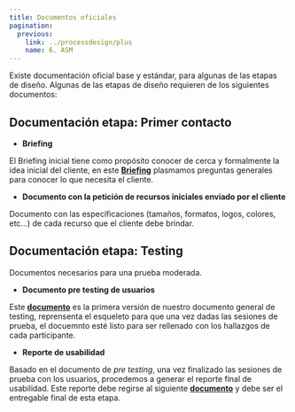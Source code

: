 ```yaml
---
title: Documentos oficiales
pagination:
  previous:
    link: ../processdesign/plus
    name: 6. ASM
---
```


Existe documentación oficial base y estándar, para algunas de las etapas de diseño. Algunas de las etapas de diseño requieren de los siguientes documentos:

## Documentación etapa: Primer contacto

- **Briefing**

El Briefing inicial tiene como propósito conocer de cerca y formalmente la idea inicial del cliente, en este **[Briefing](https://form.jotform.com/221434741955660)** plasmamos preguntas generales para conocer lo que necesita el cliente.

- **Documento con la petición de recursos iniciales enviado por el cliente**

Documento con las especificaciones (tamaños, formatos, logos, colores, etc...) de cada recurso que el cliente debe brindar.

## Documentación etapa: Testing

Documentos necesarios para una prueba moderada.

- **Documento pre testing de usuarios**

Este **[documento](https://drive.google.com/file/d/1NzKaZVt709fjiVfGtCQhIB3I850sKDHJ/view?usp=sharing)**  es la primera versión de nuestro documento general de testing, reprensenta el esqueleto para que una vez dadas las sesiones de prueba, el docuemnto esté listo para ser rellenado con los hallazgos de cada participante.

- **Reporte de usabilidad**

Basado en el documento de *pre testing*, una vez finalizado las sesiones de prueba con los usuarios, procedemos a generar el reporte final de usabilidad. Este reporte debe regirse al siguiente **[documento](https://drive.google.com/file/d/1IhlEkGdBMh-aUFWmK2z6_oBDRy5LlCXa/view?usp=sharing)** y debe ser el entregable final de esta etapa.
